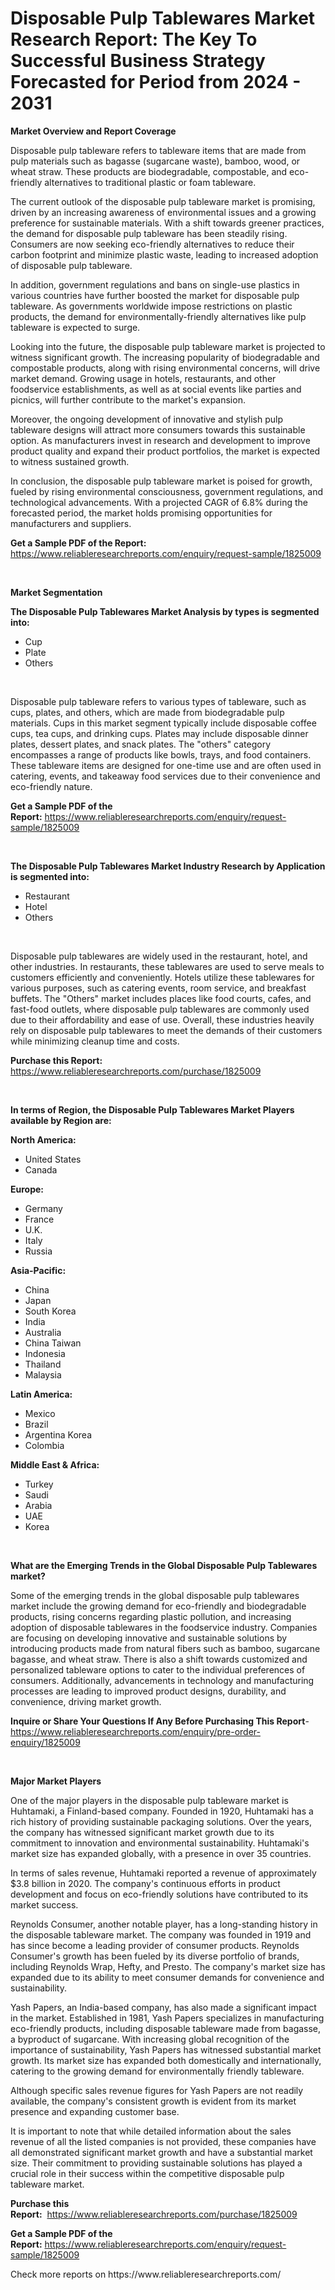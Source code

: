 <p><h1>Disposable Pulp Tablewares Market Research Report: The Key To Successful Business Strategy Forecasted for Period from 2024 - 2031</h1></p><p><strong>Market Overview and Report Coverage</strong></p>
<p><p>Disposable pulp tableware refers to tableware items that are made from pulp materials such as bagasse (sugarcane waste), bamboo, wood, or wheat straw. These products are biodegradable, compostable, and eco-friendly alternatives to traditional plastic or foam tableware.</p><p>The current outlook of the disposable pulp tableware market is promising, driven by an increasing awareness of environmental issues and a growing preference for sustainable materials. With a shift towards greener practices, the demand for disposable pulp tableware has been steadily rising. Consumers are now seeking eco-friendly alternatives to reduce their carbon footprint and minimize plastic waste, leading to increased adoption of disposable pulp tableware.</p><p>In addition, government regulations and bans on single-use plastics in various countries have further boosted the market for disposable pulp tableware. As governments worldwide impose restrictions on plastic products, the demand for environmentally-friendly alternatives like pulp tableware is expected to surge.</p><p>Looking into the future, the disposable pulp tableware market is projected to witness significant growth. The increasing popularity of biodegradable and compostable products, along with rising environmental concerns, will drive market demand. Growing usage in hotels, restaurants, and other foodservice establishments, as well as at social events like parties and picnics, will further contribute to the market's expansion.</p><p>Moreover, the ongoing development of innovative and stylish pulp tableware designs will attract more consumers towards this sustainable option. As manufacturers invest in research and development to improve product quality and expand their product portfolios, the market is expected to witness sustained growth.</p><p>In conclusion, the disposable pulp tableware market is poised for growth, fueled by rising environmental consciousness, government regulations, and technological advancements. With a projected CAGR of 6.8% during the forecasted period, the market holds promising opportunities for manufacturers and suppliers.</p></p>
<p><strong>Get a Sample PDF of the Report:</strong> <a href="https://www.reliableresearchreports.com/enquiry/request-sample/1825009">https://www.reliableresearchreports.com/enquiry/request-sample/1825009</a></p>
<p>&nbsp;</p>
<p><strong>Market Segmentation</strong></p>
<p><strong>The Disposable Pulp Tablewares Market Analysis by types is segmented into:</strong></p>
<p><ul><li>Cup</li><li>Plate</li><li>Others</li></ul></p>
<p>&nbsp;</p>
<p><p>Disposable pulp tableware refers to various types of tableware, such as cups, plates, and others, which are made from biodegradable pulp materials. Cups in this market segment typically include disposable coffee cups, tea cups, and drinking cups. Plates may include disposable dinner plates, dessert plates, and snack plates. The "others" category encompasses a range of products like bowls, trays, and food containers. These tableware items are designed for one-time use and are often used in catering, events, and takeaway food services due to their convenience and eco-friendly nature.</p></p>
<p><strong>Get a Sample PDF of the Report:</strong>&nbsp;<a href="https://www.reliableresearchreports.com/enquiry/request-sample/1825009">https://www.reliableresearchreports.com/enquiry/request-sample/1825009</a></p>
<p>&nbsp;</p>
<p><strong>The Disposable Pulp Tablewares Market Industry Research by Application is segmented into:</strong></p>
<p><ul><li>Restaurant</li><li>Hotel</li><li>Others</li></ul></p>
<p>&nbsp;</p>
<p><p>Disposable pulp tablewares are widely used in the restaurant, hotel, and other industries. In restaurants, these tablewares are used to serve meals to customers efficiently and conveniently. Hotels utilize these tablewares for various purposes, such as catering events, room service, and breakfast buffets. The "Others" market includes places like food courts, cafes, and fast-food outlets, where disposable pulp tablewares are commonly used due to their affordability and ease of use. Overall, these industries heavily rely on disposable pulp tablewares to meet the demands of their customers while minimizing cleanup time and costs.</p></p>
<p><strong>Purchase this Report:</strong>&nbsp; <a href="https://www.reliableresearchreports.com/purchase/1825009">https://www.reliableresearchreports.com/purchase/1825009</a></p>
<p>&nbsp;</p>
<p><strong>In terms of Region, the Disposable Pulp Tablewares Market Players available by Region are:</strong></p>
<p>
    <p> <strong> North America: </strong>
        <ul>
            <li>United States</li>
            <li>Canada</li>
        </ul>
        </p> 
    <p> <strong> Europe: </strong>
        <ul>
            <li>Germany</li>
            <li>France</li>
            <li>U.K.</li>
            <li>Italy</li>
            <li>Russia</li>
        </ul>
        </p> 
    <p> <strong> Asia-Pacific: </strong>
        <ul>
            <li>China</li>
            <li>Japan</li>
            <li>South Korea</li>
            <li>India</li>
            <li>Australia</li>
            <li>China Taiwan</li>
            <li>Indonesia</li>
            <li>Thailand</li>
            <li>Malaysia</li>
        </ul>
        </p> 
    <p> <strong> Latin America: </strong>
        <ul>
            <li>Mexico</li>
            <li>Brazil</li>
            <li>Argentina Korea</li>
            <li>Colombia</li>
        </ul>
        </p> 
    <p> <strong> Middle East & Africa: </strong>
        <ul>
            <li>Turkey</li>
            <li>Saudi</li>
            <li>Arabia</li>
            <li>UAE</li>
            <li>Korea</li>
        </ul>
    </p>
    </p>
<p>&nbsp;</p>
<p><strong>What are the Emerging Trends in the Global Disposable Pulp Tablewares market?</strong></p>
<p><p>Some of the emerging trends in the global disposable pulp tablewares market include the growing demand for eco-friendly and biodegradable products, rising concerns regarding plastic pollution, and increasing adoption of disposable tablewares in the foodservice industry. Companies are focusing on developing innovative and sustainable solutions by introducing products made from natural fibers such as bamboo, sugarcane bagasse, and wheat straw. There is also a shift towards customized and personalized tableware options to cater to the individual preferences of consumers. Additionally, advancements in technology and manufacturing processes are leading to improved product designs, durability, and convenience, driving market growth.</p></p>
<p><strong>Inquire or Share Your Questions If Any Before Purchasing This Report</strong>- <a href="https://www.reliableresearchreports.com/enquiry/pre-order-enquiry/1825009">https://www.reliableresearchreports.com/enquiry/pre-order-enquiry/1825009</a></p>
<p>&nbsp;</p>
<p><strong>Major Market Players</strong></p>
<p><p>One of the major players in the disposable pulp tableware market is Huhtamaki, a Finland-based company. Founded in 1920, Huhtamaki has a rich history of providing sustainable packaging solutions. Over the years, the company has witnessed significant market growth due to its commitment to innovation and environmental sustainability. Huhtamaki's market size has expanded globally, with a presence in over 35 countries.</p><p>In terms of sales revenue, Huhtamaki reported a revenue of approximately $3.8 billion in 2020. The company's continuous efforts in product development and focus on eco-friendly solutions have contributed to its market success.</p><p>Reynolds Consumer, another notable player, has a long-standing history in the disposable tableware market. The company was founded in 1919 and has since become a leading provider of consumer products. Reynolds Consumer's growth has been fueled by its diverse portfolio of brands, including Reynolds Wrap, Hefty, and Presto. The company's market size has expanded due to its ability to meet consumer demands for convenience and sustainability.</p><p>Yash Papers, an India-based company, has also made a significant impact in the market. Established in 1981, Yash Papers specializes in manufacturing eco-friendly products, including disposable tableware made from bagasse, a byproduct of sugarcane. With increasing global recognition of the importance of sustainability, Yash Papers has witnessed substantial market growth. Its market size has expanded both domestically and internationally, catering to the growing demand for environmentally friendly tableware.</p><p>Although specific sales revenue figures for Yash Papers are not readily available, the company's consistent growth is evident from its market presence and expanding customer base.</p><p>It is important to note that while detailed information about the sales revenue of all the listed companies is not provided, these companies have all demonstrated significant market growth and have a substantial market size. Their commitment to providing sustainable solutions has played a crucial role in their success within the competitive disposable pulp tableware market.</p></p>
<p><strong>Purchase this Report:</strong>&nbsp;&nbsp;<a href="https://www.reliableresearchreports.com/purchase/1825009">https://www.reliableresearchreports.com/purchase/1825009</a></p>
<p></p>
<p><strong>Get a Sample PDF of the Report:</strong>&nbsp;<a href="https://www.reliableresearchreports.com/enquiry/request-sample/1825009">https://www.reliableresearchreports.com/enquiry/request-sample/1825009</a></p>
<p>Check more reports on https://www.reliableresearchreports.com/</p>